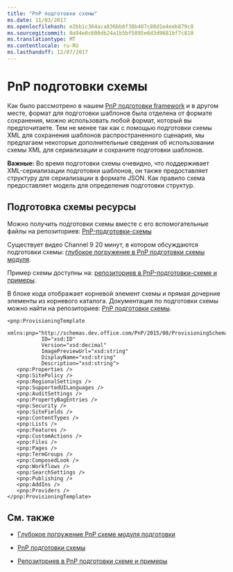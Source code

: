 ```yaml
---
title: "PnP подготовки схемы"
ms.date: 11/03/2017
ms.openlocfilehash: e2bb1c364aca836bb6f38b487c88d1e4eeb879c8
ms.sourcegitcommit: 0a94e0c600db24a1b5bf5895e6d3d9681bf7c810
ms.translationtype: MT
ms.contentlocale: ru-RU
ms.lasthandoff: 12/07/2017
---
```

# <a name="pnp-provisioning-schema"></a>PnP подготовки схемы

Как было рассмотрено в нашем [PnP подготовки framework](pnp-provisioning-framework.md) и в другом месте, формат для подготовки шаблонов была отделена от формате сохранения, можно использовать любой формат, который вы предпочитаете. Тем не менее так как с помощью подготовки схемы XML для сохранения шаблонов распространенного сценария, мы предлагаем некоторые дополнительные сведения об использовании схемы XML для сериализации и сохраните подготовки шаблонов.

**Важные:** Во время подготовки схемы очевидно, что поддерживает XML-сериализации подготовки шаблонов, он также предоставляет структуру для сериализации в формате JSON. Как правило схема предоставляет модель для определения подготовки структур.

## <a name="provisioning-schema-resources"></a>Подготовка схемы ресурсы

Можно получить подготовки схемы вместе с его вспомогательные файлы на репозиториев: [PnP-подготовки-схемы](https://github.com/SharePoint/PnP-Provisioning-Schema)

Существует видео Channel 9 20 минут, в котором обсуждаются подготовки схемы: [глубокое погружение в PnP подготовки схемы модуля](https://channel9.msdn.com/blogs/OfficeDevPnP/Deep-dive-to-PnP-provisioning-engine-schema).

Пример схемы доступны на: [репозиториев в PnP-подготовки-схеме и примеры](https://github.com/SharePoint/PnP-Provisioning-Schema/tree/master/Samples).

В блоке кода отображает корневой элемент схемы и прямая дочерние элементы из корневого каталога. Документация по подготовки схемы можно найти на репозиториев: [PnP подготовки схемы](https://github.com/SharePoint/PnP-Sites-Core/blob/dev/Core/Tools/OfficeDevPnP.Core.Tools.DocsGenerator/OfficeDevPnP.Core.Tools.DocsGenerator/ProvisioningSchema-2015-08.md).

```
<pnp:ProvisioningTemplate
           xmlns:pnp="http://schemas.dev.office.com/PnP/2015/08/ProvisioningSchema"
           ID="xsd:ID"
           Version="xsd:decimal"
           ImagePreviewUrl="xsd:string"
           DisplayName="xsd:string"
           Description="xsd:string">
   <pnp:Properties />
   <pnp:SitePolicy />
   <pnp:RegionalSettings />
   <pnp:SupportedUILanguages />
   <pnp:AuditSettings />
   <pnp:PropertyBagEntries />
   <pnp:Security />
   <pnp:SiteFields />
   <pnp:ContentTypes />
   <pnp:Lists />
   <pnp:Features />
   <pnp:CustomActions />
   <pnp:Files />
   <pnp:Pages />
   <pnp:TermGroups />
   <pnp:ComposedLook />
   <pnp:Workflows />
   <pnp:SearchSettings />
   <pnp:Publishing />
   <pnp:AddIns />
   <pnp:Providers />
</pnp:ProvisioningTemplate>
```

## <a name="see-also"></a>См. также
<a name="bk_addresources"> </a>

- [Глубокое погружение PnP схеме модуля подготовки](https://channel9.msdn.com/blogs/OfficeDevPnP/Deep-dive-to-PnP-provisioning-engine-schema)
    
- [PnP подготовки схемы](https://github.com/SharePoint/PnP-Sites-Core/blob/dev/Core/Tools/OfficeDevPnP.Core.Tools.DocsGenerator/OfficeDevPnP.Core.Tools.DocsGenerator/ProvisioningSchema-2015-08.md)
    
- [Репозиториев в PnP подготовки схеме и примеры](https://github.com/SharePoint/PnP-Provisioning-Schema/tree/master/Samples)
